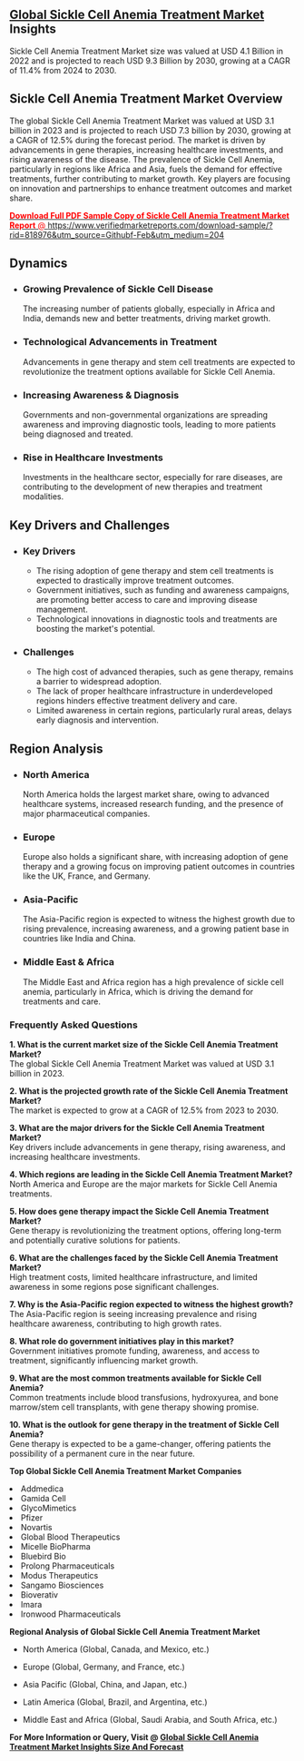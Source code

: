 <h2><a href="https://www.verifiedmarketreports.com/download-sample/?rid=818976&amp;utm_source=Githubf&amp;utm_medium=204" target="_blank">Global Sickle Cell Anemia Treatment Market</a> Insights</h2><p>Sickle Cell Anemia Treatment Market size was valued at USD 4.1 Billion in 2022 and is projected to reach USD 9.3 Billion by 2030, growing at a CAGR of 11.4% from 2024 to 2030.</p><p> <h2>Sickle Cell Anemia Treatment Market Overview</h2> <p>The global Sickle Cell Anemia Treatment Market was valued at USD 3.1 billion in 2023 and is projected to reach USD 7.3 billion by 2030, growing at a CAGR of 12.5% during the forecast period. The market is driven by advancements in gene therapies, increasing healthcare investments, and rising awareness of the disease. The prevalence of Sickle Cell Anemia, particularly in regions like Africa and Asia, fuels the demand for effective treatments, further contributing to market growth. Key players are focusing on innovation and partnerships to enhance treatment outcomes and market share.</p> <p><a href="#"><p><span class=""><span style="color: #ff0000;"><strong>Download Full PDF Sample Copy of Sickle Cell Anemia Treatment Market Report</strong> @ </span><a href="https://www.verifiedmarketreports.com/download-sample/?rid=818976&amp;utm_source=Githubf-Feb&amp;utm_medium=204" target="_blank">https://www.verifiedmarketreports.com/download-sample/?rid=818976&amp;utm_source=Githubf-Feb&amp;utm_medium=204</a></span></p></a></p> <h2>Dynamics</h2> <ul> <li><h3>Growing Prevalence of Sickle Cell Disease</h3> The increasing number of patients globally, especially in Africa and India, demands new and better treatments, driving market growth.</li> <li><h3>Technological Advancements in Treatment</h3> Advancements in gene therapy and stem cell treatments are expected to revolutionize the treatment options available for Sickle Cell Anemia.</li> <li><h3>Increasing Awareness & Diagnosis</h3> Governments and non-governmental organizations are spreading awareness and improving diagnostic tools, leading to more patients being diagnosed and treated.</li> <li><h3>Rise in Healthcare Investments</h3> Investments in the healthcare sector, especially for rare diseases, are contributing to the development of new therapies and treatment modalities.</li> </ul> <h2>Key Drivers and Challenges</h2> <ul> <li><h3>Key Drivers</h3> <ul> <li>The rising adoption of gene therapy and stem cell treatments is expected to drastically improve treatment outcomes.</li> <li>Government initiatives, such as funding and awareness campaigns, are promoting better access to care and improving disease management.</li> <li>Technological innovations in diagnostic tools and treatments are boosting the market's potential.</li> </ul> </li> <li><h3>Challenges</h3> <ul> <li>The high cost of advanced therapies, such as gene therapy, remains a barrier to widespread adoption.</li> <li>The lack of proper healthcare infrastructure in underdeveloped regions hinders effective treatment delivery and care.</li> <li>Limited awareness in certain regions, particularly rural areas, delays early diagnosis and intervention.</li> </ul> </li> </ul> <h2>Region Analysis</h2> <ul> <li><h3>North America</h3> North America holds the largest market share, owing to advanced healthcare systems, increased research funding, and the presence of major pharmaceutical companies.</li> <li><h3>Europe</h3> Europe also holds a significant share, with increasing adoption of gene therapy and a growing focus on improving patient outcomes in countries like the UK, France, and Germany.</li> <li><h3>Asia-Pacific</h3> The Asia-Pacific region is expected to witness the highest growth due to rising prevalence, increasing awareness, and a growing patient base in countries like India and China.</li> <li><h3>Middle East & Africa</h3> The Middle East and Africa region has a high prevalence of sickle cell anemia, particularly in Africa, which is driving the demand for treatments and care.</li> </ul> <h3>Frequently Asked Questions</h3> <p><strong>1. What is the current market size of the Sickle Cell Anemia Treatment Market?</strong><br> The global Sickle Cell Anemia Treatment Market was valued at USD 3.1 billion in 2023.</p> <p><strong>2. What is the projected growth rate of the Sickle Cell Anemia Treatment Market?</strong><br> The market is expected to grow at a CAGR of 12.5% from 2023 to 2030.</p> <p><strong>3. What are the major drivers for the Sickle Cell Anemia Treatment Market?</strong><br> Key drivers include advancements in gene therapy, rising awareness, and increasing healthcare investments.</p> <p><strong>4. Which regions are leading in the Sickle Cell Anemia Treatment Market?</strong><br> North America and Europe are the major markets for Sickle Cell Anemia treatments.</p> <p><strong>5. How does gene therapy impact the Sickle Cell Anemia Treatment Market?</strong><br> Gene therapy is revolutionizing the treatment options, offering long-term and potentially curative solutions for patients.</p> <p><strong>6. What are the challenges faced by the Sickle Cell Anemia Treatment Market?</strong><br> High treatment costs, limited healthcare infrastructure, and limited awareness in some regions pose significant challenges.</p> <p><strong>7. Why is the Asia-Pacific region expected to witness the highest growth?</strong><br> The Asia-Pacific region is seeing increasing prevalence and rising healthcare awareness, contributing to high growth rates.</p> <p><strong>8. What role do government initiatives play in this market?</strong><br> Government initiatives promote funding, awareness, and access to treatment, significantly influencing market growth.</p> <p><strong>9. What are the most common treatments available for Sickle Cell Anemia?</strong><br> Common treatments include blood transfusions, hydroxyurea, and bone marrow/stem cell transplants, with gene therapy showing promise.</p> <p><strong>10. What is the outlook for gene therapy in the treatment of Sickle Cell Anemia?</strong><br> Gene therapy is expected to be a game-changer, offering patients the possibility of a permanent cure in the near future.</p> </p><p><strong>Top Global Sickle Cell Anemia Treatment Market Companies</strong></p><div data-test-id=""><p><li>Addmedica</li><li> Gamida Cell</li><li> GlycoMimetics</li><li> Pfizer</li><li> Novartis</li><li> Global Blood Therapeutics</li><li> Micelle BioPharma</li><li> Bluebird Bio</li><li> Prolong Pharmaceuticals</li><li> Modus Therapeutics</li><li> Sangamo Biosciences</li><li> Bioverativ</li><li> Imara</li><li> Ironwood Pharmaceuticals</li></p><div><strong>Regional Analysis of&nbsp;Global Sickle Cell Anemia Treatment Market</strong></div><ul><li dir="ltr"><p dir="ltr">North America&nbsp;(Global, Canada, and Mexico, etc.)</p></li><li dir="ltr"><p dir="ltr">Europe (Global, Germany, and France, etc.)</p></li><li dir="ltr"><p dir="ltr">Asia Pacific&nbsp;(Global, China, and Japan, etc.)</p></li><li dir="ltr"><p dir="ltr">Latin America&nbsp;(Global, Brazil, and Argentina, etc.)</p></li><li dir="ltr">Middle East and Africa&nbsp;(Global, Saudi Arabia, and South Africa, etc.)</li></ul><p><strong>For More Information or Query, Visit @&nbsp;</strong><strong><a href="https://www.verifiedmarketreports.com/product/sickle-cell-anemia-treatment-market/?utm_source=Githubf&amp;utm_medium=204" target="_blank">Global Sickle Cell Anemia Treatment Market Insights Size And Forecast</a></strong></p></div>
